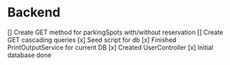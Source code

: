 # Backend
[] Create GET method for parkingSpots with/without reservation
[] Create GET cascading queries
[x] Seed script for db
[x] Finished PrintOutputService for current DB
[x] Created UserController
[x] Initial database done
